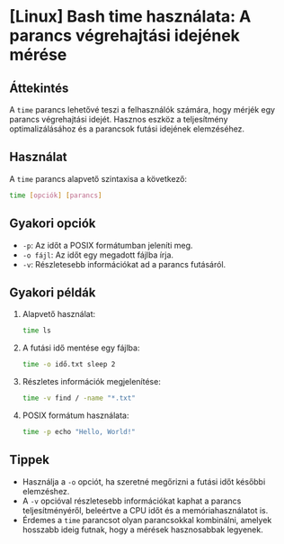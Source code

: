 # [Linux] Bash time használata: A parancs végrehajtási idejének mérése

## Áttekintés
A `time` parancs lehetővé teszi a felhasználók számára, hogy mérjék egy parancs végrehajtási idejét. Hasznos eszköz a teljesítmény optimalizálásához és a parancsok futási idejének elemzéséhez.

## Használat
A `time` parancs alapvető szintaxisa a következő:

```bash
time [opciók] [parancs]
```

## Gyakori opciók
- `-p`: Az időt a POSIX formátumban jeleníti meg.
- `-o fájl`: Az időt egy megadott fájlba írja.
- `-v`: Részletesebb információkat ad a parancs futásáról.

## Gyakori példák
1. Alapvető használat:
   ```bash
   time ls
   ```

2. A futási idő mentése egy fájlba:
   ```bash
   time -o idő.txt sleep 2
   ```

3. Részletes információk megjelenítése:
   ```bash
   time -v find / -name "*.txt"
   ```

4. POSIX formátum használata:
   ```bash
   time -p echo "Hello, World!"
   ```

## Tippek
- Használja a `-o` opciót, ha szeretné megőrizni a futási időt későbbi elemzéshez.
- A `-v` opcióval részletesebb információkat kaphat a parancs teljesítményéről, beleértve a CPU időt és a memóriahasználatot is.
- Érdemes a `time` parancsot olyan parancsokkal kombinálni, amelyek hosszabb ideig futnak, hogy a mérések hasznosabbak legyenek.